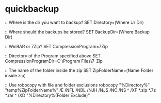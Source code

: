 # quickbackup

:: Where is the dir you want to backup?
SET Directory=(Where Ur Dir)

:: Where should the backups be stored?
SET BackupDir=(Where Backup Dir)

:: WinRAR or 7Zip?
SET CompressionProgram=7Zip

:: Directory of the Program specified above
SET CompressionProgramDir=C:\Program Files\7-Zip

:: The name of the folder inside the zip
SET ZipFolderName=(Name Folder inside zip)

:: Use robocopy with file and folder exclusions
robocopy "%Directory%" "temp\%ZipFolderName%" /E /NFL /NDL /NJH /NJS /NC /NS ^
 /XF *.zip *.7z *.rar ^
 /XD "%Directory%\(Folder Exclude)"
